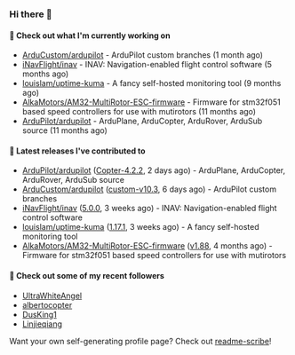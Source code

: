 ### Hi there 👋

#### 👷 Check out what I'm currently working on

- [ArduCustom/ardupilot](https://github.com/ArduCustom/ardupilot) - ArduPilot custom branches (1 month ago)
- [iNavFlight/inav](https://github.com/iNavFlight/inav) - INAV: Navigation-enabled flight control software (5 months ago)
- [louislam/uptime-kuma](https://github.com/louislam/uptime-kuma) - A fancy self-hosted monitoring tool (9 months ago)
- [AlkaMotors/AM32-MultiRotor-ESC-firmware](https://github.com/AlkaMotors/AM32-MultiRotor-ESC-firmware) - Firmware for stm32f051 based speed controllers for use with mutirotors (11 months ago)
- [ArduPilot/ardupilot](https://github.com/ArduPilot/ardupilot) - ArduPlane, ArduCopter, ArduRover, ArduSub source (11 months ago)

#### 🔭 Latest releases I've contributed to

- [ArduPilot/ardupilot](https://github.com/ArduPilot/ardupilot) ([Copter-4.2.2](https://github.com/ArduPilot/ardupilot/releases/tag/Copter-4.2.2), 2 days ago) - ArduPlane, ArduCopter, ArduRover, ArduSub source
- [ArduCustom/ardupilot](https://github.com/ArduCustom/ardupilot) ([custom-v10.3](https://github.com/ArduCustom/ardupilot/releases/tag/custom-v10.3), 6 days ago) - ArduPilot custom branches
- [iNavFlight/inav](https://github.com/iNavFlight/inav) ([5.0.0](https://github.com/iNavFlight/inav/releases/tag/5.0.0), 3 weeks ago) - INAV: Navigation-enabled flight control software
- [louislam/uptime-kuma](https://github.com/louislam/uptime-kuma) ([1.17.1](https://github.com/louislam/uptime-kuma/releases/tag/1.17.1), 3 weeks ago) - A fancy self-hosted monitoring tool
- [AlkaMotors/AM32-MultiRotor-ESC-firmware](https://github.com/AlkaMotors/AM32-MultiRotor-ESC-firmware) ([v1.88](https://github.com/AlkaMotors/AM32-MultiRotor-ESC-firmware/releases/tag/v1.88), 4 months ago) - Firmware for stm32f051 based speed controllers for use with mutirotors

#### 👯 Check out some of my recent followers

- [UltraWhiteAngel](https://github.com/UltraWhiteAngel)
- [albertocopter](https://github.com/albertocopter)
- [DusKing1](https://github.com/DusKing1)
- [Linjieqiang](https://github.com/Linjieqiang)

Want your own self-generating profile page? Check out [readme-scribe](https://github.com/muesli/readme-scribe)!
